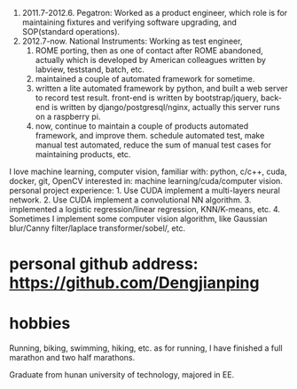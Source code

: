 1. 2011.7-2012.6. Pegatron: Worked as a product engineer, which role is for maintaining fixtures and verifying software upgrading, and SOP(standard operations).
2. 2012.7-now. National Instruments: Working as test engineer, 
    1. ROME porting, then as one of contact after ROME abandoned, actually which is developed by American colleagues written by labview, teststand, batch, etc.
    2. maintained a couple of automated framework for sometime.
    3. written a lite automated framework by python, and built a web server to record test result. front-end is written by bootstrap/jquery, back-end is written by django/postgresql/nginx, actually this server runs on a raspberry pi.
    3. now, continue to maintain a couple of products automated framework, and improve them. schedule automated test, make manual test automated, reduce the sum of manual test cases for maintaining products, etc.
    
I love machine learning, computer vision, 
familiar with: python, c/c++, cuda, docker, git, OpenCV
interested in: machine learning/cuda/computer vision.
personal project experience: 
    1. Use CUDA implement a multi-layers neural network.
    2. Use CUDA implement a convolutional NN algorithm.
    3. implemented a logistic regression/linear regression, KNN/K-means, etc.
    4. Sometimes I implement some computer vision algorithm, like Gaussian blur/Canny filter/laplace transformer/sobel/, etc.
    
# personal github address: https://github.com/Dengjianping

# hobbies
Running, biking, swimming, hiking, etc. as for running, I have finished a full marathon and two half marathons.

Graduate from hunan university of technology, majored in EE.
